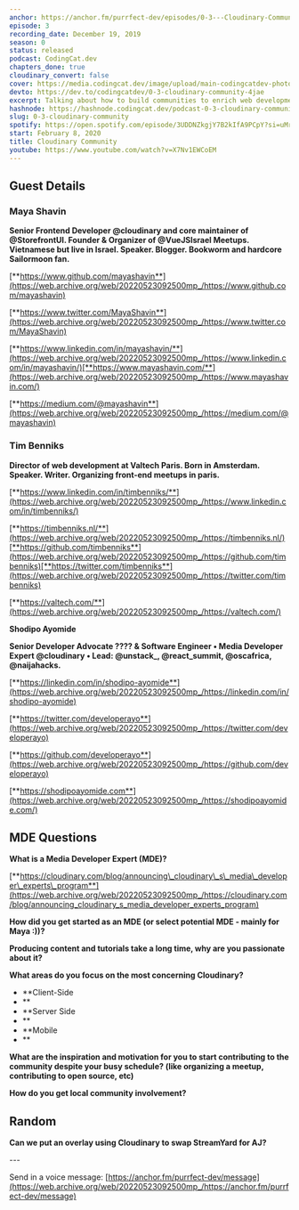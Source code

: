 ```yaml
---
anchor: https://anchor.fm/purrfect-dev/episodes/0-3---Cloudinary-Community-ea7rvq
episode: 3
recording_date: December 19, 2019
season: 0
status: released
podcast: CodingCat.dev
chapters_done: true
cloudinary_convert: false
cover: https://media.codingcat.dev/image/upload/main-codingcatdev-photo/mpet4yeyvpfmuaopdbeh.png
devto: https://dev.to/codingcatdev/0-3-cloudinary-community-4jae
excerpt: Talking about how to build communities to enrich web development.
hashnode: https://hashnode.codingcat.dev/podcast-0-3-cloudinary-community
slug: 0-3-cloudinary-community
spotify: https://open.spotify.com/episode/3UDDNZkgjY7B2kIfA9PCpY?si=uMrXstzdTZyjIUT2F-fu8g
start: February 8, 2020
title: Cloudinary Community
youtube: https://www.youtube.com/watch?v=X7Nv1EWCoEM
---
```

## **Guest Details**

### **Maya Shavin**

**Senior Frontend Developer @cloudinary and core maintainer of @StorefrontUI. Founder & Organizer of @VueJSIsrael Meetups. Vietnamese but live in Israel. Speaker. Blogger. Bookworm and hardcore Sailormoon fan.**

[**https://www.github.com/mayashavin**](https://web.archive.org/web/20220523092500mp_/https://www.github.com/mayashavin)

[**https://www.twitter.com/MayaShavin**](https://web.archive.org/web/20220523092500mp_/https://www.twitter.com/MayaShavin)

[**https://www.linkedin.com/in/mayashavin/**](https://web.archive.org/web/20220523092500mp_/https://www.linkedin.com/in/mayashavin/)[**https://www.mayashavin.com/**](https://web.archive.org/web/20220523092500mp_/https://www.mayashavin.com/)

[**https://medium.com/@mayashavin**](https://web.archive.org/web/20220523092500mp_/https://medium.com/@mayashavin)

### **Tim Benniks**

**Director of web development at Valtech Paris. Born in Amsterdam. Speaker. Writer. Organizing front-end meetups in paris.**

[**https://www.linkedin.com/in/timbenniks/**](https://web.archive.org/web/20220523092500mp_/https://www.linkedin.com/in/timbenniks/)

[**https://timbenniks.nl/**](https://web.archive.org/web/20220523092500mp_/https://timbenniks.nl/)[**https://github.com/timbenniks**](https://web.archive.org/web/20220523092500mp_/https://github.com/timbenniks)[**https://twitter.com/timbenniks**](https://web.archive.org/web/20220523092500mp_/https://twitter.com/timbenniks)

[**https://valtech.com/**](https://web.archive.org/web/20220523092500mp_/https://valtech.com/)

**Shodipo Ayomide**

**Senior Developer Advocate ???? & Software Engineer • Media Developer Expert @cloudinary • Lead: @unstack\_, @react\_summit, @oscafrica, @naijahacks.**

[**https://linkedin.com/in/shodipo-ayomide**](https://web.archive.org/web/20220523092500mp_/https://linkedin.com/in/shodipo-ayomide)

[**https://twitter.com/developerayo**](https://web.archive.org/web/20220523092500mp_/https://twitter.com/developerayo)

[**https://github.com/developerayo**](https://web.archive.org/web/20220523092500mp_/https://github.com/developerayo)

[**https://shodipoayomide.com**](https://web.archive.org/web/20220523092500mp_/https://shodipoayomide.com/)

## **MDE Questions**

**What is a Media Developer Expert (MDE)?**

[**https://cloudinary.com/blog/announcing\_cloudinary\_s\_media\_developer\_experts\_program**](https://web.archive.org/web/20220523092500mp_/https://cloudinary.com/blog/announcing_cloudinary_s_media_developer_experts_program)

**How did you get started as an MDE (or select potential MDE - mainly for Maya :))?**

**Producing content and tutorials take a long time, why are you passionate about it?**

**What areas do you focus on the most concerning Cloudinary?**

*   \*\*Client-Side
*   \*\*
*   \*\*Server Side
*   \*\*
*   \*\*Mobile
*   \*\*

**What are the inspiration and motivation for you to start contributing to the community despite your busy schedule? (like organizing a meetup, contributing to open source, etc)**

**How do you get local community involvement?**

## **Random**

**Can we put an overlay using Cloudinary to swap StreamYard for AJ?**

\---

Send in a voice message: [https://anchor.fm/purrfect-dev/message](https://web.archive.org/web/20220523092500mp_/https://anchor.fm/purrfect-dev/message)